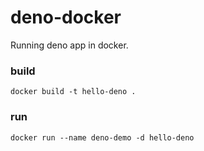 # deno-docker
Running deno app in docker.

### build

```shell
docker build -t hello-deno .
```

### run

```shell
docker run --name deno-demo -d hello-deno
```
